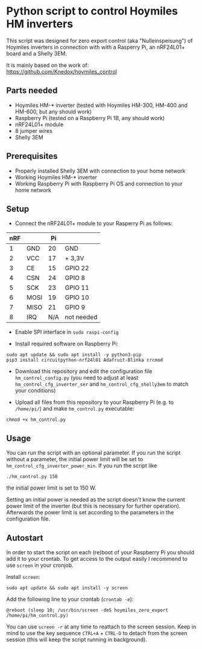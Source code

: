 # Python script to control Hoymiles HM inverters
This script was designed for zero export control (aka "Nulleinspeisung") of Hoymiles inverters in connection with with a Rasperry Pi, an nRF24L01+ board and a Shelly 3EM.

It is mainly based on the work of: https://github.com/Knedox/hoymiles_control

## Parts needed
- Hoymiles HM-* inverter (tested with Hoymiles HM-300, HM-400 and HM-600, but any should work)
- Raspberry Pi (tested on a Raspberry Pi 1B, any should work)
- nRF24L01+ module
- 8 jumper wires
- Shelly 3EM

## Prerequisites
- Properly installed Shelly 3EM with connection to your home network
- Working Hoymiles HM-* inverter
- Working Raspberry Pi with Raspberry Pi OS and connection to your home network

## Setup
- Connect the nRF24L01+ module to your Rasperry Pi as follows:

| nRF |      | Pi |         |
|-----|------|----|---------|
| 1   | GND  | 20 | GND     |
| 2   | VCC  | 17 | + 3,3V  |
| 3   | CE   | 15 | GPIO 22 |
| 4   | CSN  | 24 | GPIO 8  |
| 5   | SCK  | 23 | GPIO 11 |
| 6   | MOSI | 19 | GPIO 10 |
| 7   | MISO | 21 | GPIO 9  |
| 8   | IRQ  | N/A | not needed |

- Enable SPI interface in `sudo raspi-config`

- Install required software on Raspberry Pi:
```
sudo apt update && sudo apt install -y python3-pip
pip3 install circuitpython-nrf24l01 Adafruit-Blinka crcmod
```

- Download this repository and edit the configuration file `hm_control_config.py` (you need to adjust at least `hm_control_cfg_inverter_ser` and `hm_control_cfg_shelly3em` to match your conditions)

- Upload all files from this repository to your Raspberry Pi (e.g. to `/home/pi/`) and make `hm_control.py` executable:
```
chmod +x hm_control.py
```

## Usage
You can run the script with an optional parameter. If you run the script without a parameter, the initial power limit will be set to `hm_control_cfg_inverter_power_min`. If you run the script like
```
./hm_control.py 150
```
the initial power limit is set to 150 W.

Setting an initial power is needed as the script doesn't know the current power limit of the inverter (but this is necessary for further operation). Afterwards the power limit is set according to the parameters in the configuration file.

## Autostart
In order to start the script on each (re)boot of your Raspberry Pi you should add it to your crontab. To get access to the output easily I recommend to use `screen` in your cronjob.

Install `screen`:
```
sudo apt update && sudo apt install -y screen
```

Add the following line to your crontab (`crontab -e`):
```
@reboot (sleep 10; /usr/bin/screen -dmS hoymiles_zero_export /home/pi/hm_control.py)
```

You can use `screen -r` at any time to reattach to the screen session. Keep in mind to use the key sequence `CTRL+A` + `CTRL-D` to detach from the screen session (this will keep the script running in background).
